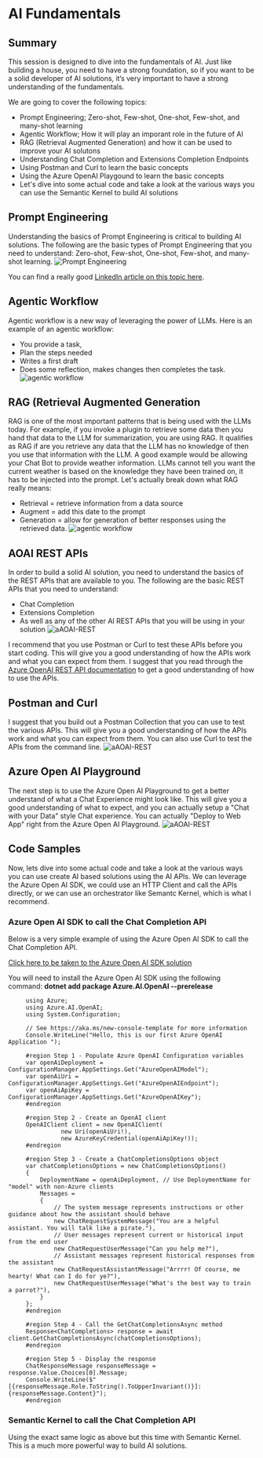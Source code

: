 # AI Fundamentals

## Summary
This session is designed to dive into the fundamentals of AI.  Just like building a house, you need to have a strong foundation, so if you want to be a solid developer of AI solutions, it’s very important to have a strong understanding of the fundamentals.

We are going to cover the following topics:
- Prompt Engineering; Zero-shot, Few-shot, One-shot, Few-shot, and many-shot learning   
- Agentic Workflow; How it will play an imporant role in the future of AI
- RAG (Retrieval Augmented Generation) and how it can be used to improve your AI solutons
- Understanding Chat Completion and Extensions Completion Endpoints
- Using Postman and Curl to learn the basic concepts
- Using the Azure OpenAI Playgound to learn the basic concepts
- Let's dive into some actual code and take a look at the various ways you can use the Semantic Kernel to build AI solutions


## Prompt Engineering 
Understanding the basics of Prompt Engineering is critical to building AI solutions.  The following are the basic types of Prompt Engineering that you need to understand:
Zero-shot, Few-shot, One-shot, Few-shot, and many-shot learning.
![Prompt Engineering](/assets/images/prompt-engineering.png)

You can find a really good [LinkedIn article on this topic here](https://www.linkedin.com/pulse/zero-shot-one-few-learning-prompt-engineering-pathan/).

## Agentic Workflow
Agentic workflow is a new way of leveraging the power of LLMs.  Here is an example of an agentic workflow:
- You provide a task, 
- Plan the steps needed
- Writes a first draft
- Does some reflection, makes changes then completes the task.   
![agentic workflow](/assets/images/agentic-workflow.png)

## RAG (Retrieval Augmented Generation
RAG is one of the most important patterns that is being used with the LLMs today.  For example, if you invoke a plugin to retrieve some data then you hand that data to the LLM for summarization, you are using RAG.  It qualifies as RAG if are you retrieve any data that the LLM has no knowledge of then you use that information with the LLM.  A good example would be allowing your Chat Bot to provide weather information.  LLMs cannot tell you want the current weather is based on the knowledge they have been trained on, it has to be injected into the prompt.  Let's actually break down what RAG really means:

- Retrieval = retrieve information from a data source 
- Augment = add this date to the prompt
- Generation = allow for generation of better responses using the retrieved data.
![agentic workflow](/assets/images/RAG.png)

## AOAI REST APIs
In order to build a solid AI solution, you need to understand the basics of the REST APIs that are available to you.  The following are the basic REST APIs that you need to understand:
- Chat Completion
- Extensions Completion
- As well as any of the other AI REST APIs that you will be using in your solution
![aAOAI-REST](/assets/images/AOAI-REST.png)

I recommend that you use Postman or Curl to test these APIs before you start coding.  This will give you a good understanding of how the APIs work and what you can expect from them.
I suggest that you read through the [Azure OpenAI REST API documentation](https://learn.microsoft.com/en-us/azure/ai-services/openai/reference#chat-completions) to get a good understanding of how to use the APIs.

## Postman and Curl
I suggest that you build out a Postman Collection that you can use to test the various APIs.  This will give you a good understanding of how the APIs work and what you can expect from them.  You can also use Curl to test the APIs from the command line.
![aAOAI-REST](/assets/images/postman.png)

## Azure Open AI Playground
The next step is to use the Azure Open AI Playground to get a better understand of what a Chat Experience might look like.  This will give you a good understanding of what to expect, and you can actually setup a "Chat with your Data" style Chat experience.  You can actually "Deploy to Web App" right from the Azure Open AI Playground.
![aAOAI-REST](/assets/images/AOAI-Playground.png)
            

## Code Samples
Now, lets dive into some actual code and take a look at the various ways you can use create AI based solutions using the AI APIs.  We can leverage the Azure Open AI SDK, we could use an HTTP Client and call the APIs directly, or we can use an orchestrator like Semantc Kernel, which is what I recommend.

### Azure Open AI SDK to call the Chat Completion API
Below is a very simple example of using the Azure Open AI SDK to call the Chat Completion API. 

[Click here to be taken to the Azure Open AI SDK solution](/ConsoleApp-AOAI-SDK/README.md)

You will need to install the Azure Open AI SDK using the following command:
**dotnet add package Azure.AI.OpenAI --prerelease**

   ~~~
        using Azure;
        using Azure.AI.OpenAI;
        using System.Configuration;

        // See https://aka.ms/new-console-template for more information
        Console.WriteLine("Hello, this is our first Azure OpenAI Application ");

        #region Step 1 - Populate Azure OpenAI Configuration variables
        var openAiDeployment = ConfigurationManager.AppSettings.Get("AzureOpenAIModel");
        var openAiUri = ConfigurationManager.AppSettings.Get("AzureOpenAIEndpoint");
        var openAiApiKey = ConfigurationManager.AppSettings.Get("AzureOpenAIKey");
        #endregion

        #region Step 2 - Create an OpenAI client
        OpenAIClient client = new OpenAIClient(
                  new Uri(openAiUri!),
                  new AzureKeyCredential(openAiApiKey!));
        #endregion

        #region Step 3 - Create a ChatCompletionsOptions object
        var chatCompletionsOptions = new ChatCompletionsOptions()
        {
            DeploymentName = openAiDeployment, // Use DeploymentName for "model" with non-Azure clients
            Messages =
            {
                // The system message represents instructions or other guidance about how the assistant should behave
                new ChatRequestSystemMessage("You are a helpful assistant. You will talk like a pirate."),
                // User messages represent current or historical input from the end user
                new ChatRequestUserMessage("Can you help me?"),
                // Assistant messages represent historical responses from the assistant
                new ChatRequestAssistantMessage("Arrrr! Of course, me hearty! What can I do for ye?"),
                new ChatRequestUserMessage("What's the best way to train a parrot?"),
            }
        };
        #endregion

        #region Step 4 - Call the GetChatCompletionsAsync method
        Response<ChatCompletions> response = await client.GetChatCompletionsAsync(chatCompletionsOptions);
        #endregion

        #region Step 5 - Display the response
        ChatResponseMessage responseMessage = response.Value.Choices[0].Message;
        Console.WriteLine($"[{responseMessage.Role.ToString().ToUpperInvariant()}]: {responseMessage.Content}");
        #endregion
   ~~~
  
  ### Semantic Kernel to call the Chat Completion API
  Using the exact same logic as above but this time with Semantic Kernel.  This is a much more powerful way to build AI solutions.

